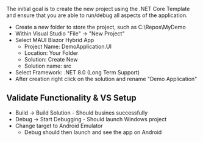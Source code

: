 The initial goal is to create the new project using the .NET Core Template and ensure that you are able to run/debug all aspects of the application.

* Create a new folder to store the project, such as C:\Repos\MyDemo
* Within Visual Studio "File" -> "New Project"
* Select MAUI Blazor Hybrid App
  * Project Name: DemoApplication.UI
  * Location: Your Folder
  * Solution: Create New
  * Solution name: src
* Select Framework: .NET 8.0 (Long Term Support)
* After creation right click on the solution and rename "Demo Application"

## Validate Functionality & VS Setup

* Build -> Build Solution - Should busines successfully
* Debug -> Start Debugging - Should launch Windows project
* Change target to Android Emulator
  * Debug should then launch and see the app on Android